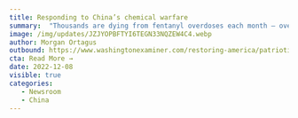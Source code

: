 ```yaml
---
title: Responding to China’s chemical warfare
summary:  "Thousands are dying from fentanyl overdoses each month — over 71,000 died last year. It's time to call this what it is: chemical warfare. Drug cartels in Mexico manufacture and traffic their deadly wares across the border, with an unending supply of fentanyl precursors directly from China at their disposal. This crisis should have been at the top of the list of concerns when President Joe Biden recently met with Chinese President Xi Jinping . It didn’t garner a mention. "
image: /img/updates/JZJYOPBFTYI6TEGN33NQZEW4C4.webp
author: Morgan Ortagus
outbound: https://www.washingtonexaminer.com/restoring-america/patriotism-unity/responding-to-chinas-chemical-warfare?fbclid=IwAR1odn1MzFg-alaVvOtva54HPIMzDDO-KkE1Z99LyDuxEKAyg5-BtHCdmHE
cta: Read More →
date: 2022-12-08
visible: true
categories:
   - Newsroom
   - China
---
```

